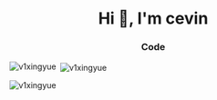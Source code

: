<h1 align="center">Hi 👋, I'm cevin </h1>
<h3 align="center">Code</h3>

<p align="left">
</p>

<p><img align="left" src="https://github-readme-stats.vercel.app/api/top-langs?username=v1xingyue&show_icons=true&locale=en&layout=compact" alt="v1xingyue" /></p>
<p>&nbsp;<img align="center" src="https://github-readme-stats.vercel.app/api?username=v1xingyue&show_icons=true&locale=en" alt="v1xingyue" /></p>

<p><img align="center" src="https://github-readme-streak-stats.herokuapp.com/?user=v1xingyue&" alt="v1xingyue" /></p>



<!-- WALLET-LINKING-BEGIN
{
  "lastUpdated": "2025-05-31T00:42:37.058Z",
  "wallets": [
    {
      "chain": "ethereum",
      "address": "0x427fb105d12A7879F784079B2612F881318839a8"
    },
    {
      "chain": "solana",
      "address": "Dy6mBH4YeqJCRZohd39iSFaf4jyLaxPeBakbZwt1jToL"
    }
  ]
}
WALLET-LINKING-END -->

